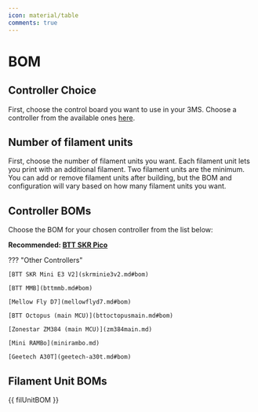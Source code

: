 ```yaml
---
icon: material/table
comments: true
---
```


# BOM

## Controller Choice

First, choose the control board you want to use in your 3MS. Choose a controller from the available ones [here](controllers/index.md).

## Number of filament units

First, choose the number of filament units you want. Each filament unit lets you print with an additional filament. Two filament units are the minimum. You can add or remove filament units after building, but the BOM and configuration will vary based on how many filament units you want.

## Controller BOMs

Choose the BOM for your chosen controller from the list below:

**Recommended: [BTT SKR Pico](skrpico.md#bom)** 

??? "Other Controllers"

    [BTT SKR Mini E3 V2](skrminie3v2.md#bom)
    
    [BTT MMB](bttmmb.md#bom)
    
    [Mellow Fly D7](mellowflyd7.md#bom)
    
    [BTT Octopus (main MCU)](bttoctopusmain.md#bom)
    
    [Zonestar ZM384 (main MCU)](zm384main.md)
    
    [Mini RAMBo](minirambo.md)
    
    [Geetech A30T](geetech-a30t.md#bom)

## Filament Unit BOMs

{{ filUnitBOM }}